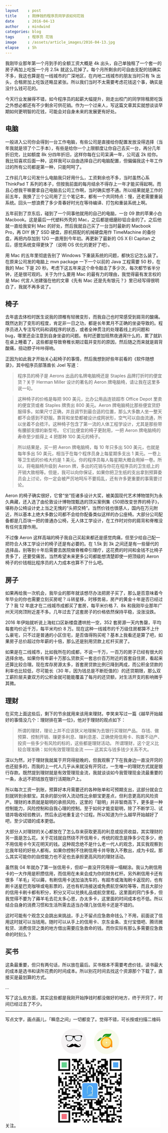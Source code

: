 ```yaml
---
layout    : post
title     : 刚挣钱的程序员同学该如何花钱
date      : 2016-04-13
author    : mindwind
categories: blog
tags      : 程序员 花钱
image     : /assets/article_images/2016-04-13.jpg
elapse    : 5h
---
```



我刚毕业那年第一个月到手的全额工资大概是 4k 出头，自己单独租了一个套一的房子再加上吃饭一个月 2.5k 就这么花掉了。每个月所剩余的可自由支配的钱确实不多，我这也算是在一线城市的广深地区，在内地二线城市的朋友当时只有 1k 出头，合租房加上吃饭还略显紧张。所以我们当时不太需要考虑花钱这个事，确实是没什么钱可花的。

今天行业发展得不错，如今程序员的起薪大幅提升，刚走出校门的同学除租房吃饭之外想必都还有不少剩余可供花销。作为一个过来人，写这篇文章其实就想谈谈早期如何更明智的花钱，可能会对自身未来的发展更有好处。


## 电脑
一般进入公司你会得到一台工作电脑，有些公司是直接给你配置发放没得选择（当年我就是领了个二手本），有些是给你一个上限额度让你自己去买一台，再分几年折旧完，比如额度 8k 分四年折旧，这样你每在公司呆满一年，公司返 2k 给你。我比较喜欢后面一种，这样我可以自由选择自己的电脑配置，但偏偏我这十年工作过的所有公司都是第一种，只能呵呵了。

工作前几年公司发什么电脑我只好用什么，工资剩余也不多，当时虽然心系 ThinkPad T 系列的本子，但按我前面的每月结余不得存上一年才能买得起啊。而且心想我干嘛要拿自己电脑去公司工作啊，当时确实想不通。所以结果就是工作的前五年，我换了三个公司用了三个笔记本，都有一个共同特点：慢，还老需要重装系统。回头一想浪费了多少青春好时光在等待编译、打包和重装系统上啊。

五年前到了京东后，碰到了一个同事他就用的自己的电脑，一台 09 款的苹果小白 Macbook。这是最后一代塑料外壳的 Mac，之后都是细磨砂铝合金的了。之后他就一直给我安利 Mac 的好处，然后我就自己买了一台当时最新的 Macbook Pro，再 DIY 换了 SSD 硬盘，原机搭配的机械硬盘用作 TimeMachine 的备份盘，再把内存加到 12G 一直用到今年初。再更新了最新的 OS X EI Capitan 之后，感觉系统变得更快了（说明 OS 优化的更好了吧）。

用 Mac 的五年里彻底告别了 Windows 下重装系统的问题，都快忘记怎么装了。在原来公司发的电脑上 mvn package 一下一个以前的 Java 工程需要 50 秒，在我的 Mac 下是 20 秒。考虑下这五年来这个命令敲击了多少次，每次都节省半分钟，还是很可观的。关于为什么要用 Mac 的最有力的理由，我觉得最有发言权的是 Mac 代言人池建强在他的文章《先有 Mac 还是先有银元？》里已经写得很明白了，我就不再多说了。


## 椅子
去年底去体检时医生说我的颈椎有轻微变形，而我自己也时常感受到肩背的酸痛。既然达到了变形的程度，肯定非一日之功，都是长年累月不正确的坐姿导致的。程序员进入专注写代码和调程序的状态，或者全神贯注的处理着线上的问题和 bug，哪里还会注意到自身坐姿的问题。有时还要加班熬夜通宵什么的，累了就趴在桌上睡着了，这些都是导致脊椎长期过载并变形的原因，然后随之而来就是肩背酸痛，扭动脖子咔咔得响。

正因为如此我才开始关心起椅子的事情，然后我想到好些年前看的《软件随想录》，其中程序员部落酋长 Joel 写道：

  > 程序员的椅子是 Aerons 出品的名牌电脑椅还是 Staples 品牌打折时的便宜货？关于 Herman Miller 设计的著名的 Aeron 牌电脑椅，请让我在这里多说一句。  
  
  > 这种椅子的价格是每把 900 美元，比办公用品连锁超市 Office Depot 里卖的便宜货或者 Staples 牌贵出 800 美元。Aeron 牌电脑椅比那些便宜货舒服得多。如果尺寸正确，并且调节到最合适的位置，那么大多数人坐一整天都不会感到不舒服。靠背和坐垫都被设计成网状形，空气可以自由流通，所以坐着不会捂汗。这种椅子包含了第一流的人体工程学设计，尤其是那些带有腰部支撑的新型号。  它们比便宜的椅子更耐用，一把 Aeron 牌电脑椅的寿命至少抵得上 4 把那种 100 美元的椅子。  

  > 所以结果是，买一把 Aeron 牌电脑椅，每 10 年只多出 500 美元，也就是每年多出 50 美元，相当于在每个程序员身上每星期多支出 1 美元。一卷上等卫生纸的价格大约是 1 美元。你的程序员每人每星期大概会用掉一卷。所以，将电脑椅升级到 Aeron 牌，多出的花销与你花在程序员的卫生纸上的开销大致相等。但是，我可以向你保证，如果你把卫生纸的支出拿到预算委员会上讨论，你一定会被严厉地呵斥不要捣乱，还有许多更重要的事需要讨论。

Aeron 的椅子确实很好，它曾“坐”揽诸多设计大奖，被美国现代艺术博物馆列为永久典藏，还入选了由伦敦设计博物馆甄选的顶尖案例集《50把改变世界的椅子》，堪称办公椅设计史上当之无愧的“头把交椅”。当然价钱也很感人，国内在万元附近，所以基本上绝大多数公司都不会给你配备类似这样的办公座椅。大部分公司配备都是几百块一把的普通办公椅，无人体工学设计，在工作时对你的肩背和脊椎没有任何支撑作用。

不过像 Aeron 这样高端的椅子我自己买起来都还是感觉肉痛，但至少给自己配一把符合人体工学设计的椅子还是有必要的。在 1.5k 到 3k 之间还是有一些替代的选择品，别等到十年后需要去医院做脊椎牵引理疗，这花费的时间和金钱不比椅子贵多了，还要受痛苦。当然希望未来更多公司都能想清楚即使一把顶级的 Aeron 椅子的价钱相比程序员的人力成本也算不了什么吧。


## 房子
如果再给我一次机会，我毕业的那年就该想尽办法把房子买了，那么是否意味着今年毕业的你也需要立刻买房呢？斗转星移，时移势易，房产的黄金十年是否已经过了？我 12 年底才在二线城市成都买了套房，每平米价格 7、8k 和我刚毕业那年广州天河岗顶附近差不多。几年过去了这套房子的价格依然保持平稳，没涨没跌。

2016 年伊始就听说上海虹口区新楼盘遭哄抢一空，352 套房源一天内售罄，平均每套均价近千万，每平米均价 8 万。现在这种一线城市的千万级住房都算不上什么豪宅，只不过是普通的小区住宅，是否值得购买呢？基本上我看还是算了吧，如果房子总价超过你年薪的十倍，那么还是别用贷款上杠杆买房了。

如果是在二线城市，比如我所在的成都，不说一千万，一百万的房子已经有很大的选择余地。如果你有年薪十万那么贷款买一套总价百万附近的首套自住房，看起来还算比较合理。现在库存房源太多，首套房贷款比例已降到两成，而公积金贷款的利率也比较低，尽可能长（30 年，因为钱总是不断贬值的）的还贷期限，那么双工薪阶层夫妻双方的公积金就可能能覆盖了每月的还贷额，对生活开支的影响微乎其微。


## 理财
在买完上面这些后，剩下的节余就用来该用来理财。李笑来写过一篇《越早开始越好的事情没几个：理财排在第一位》，他对于理财的观点如下：

  > 所谓的理财，理论上并不应该狭义地理解为去银行买理财产品。
  > 存钱、做预算、控制开销、赚更多利息、赚利息差、正确使用信用卡、购置不动产、投资一些多少有风险的标的，这些都是理财活动。
  > 所谓理财，这个定义比较合理准确：如何有效管理现金流 —— 这其实与钱多钱少关系不大。

深以为然，对于理财我就属于开窍得挺晚的，但我观察了下在我身边一直没开窍的也还挺多的，而我的上一代人几乎从来就没有开窍过，一生唯一的理财方式就是银行存款。既然提到理财就是有效管理现金流，我就谈谈如今我管理现金流最重要的一条，永远不把钱放在银行活期账户上。

所以每次工资一到账，预算好本月需要还的各种账单和可预期支出，这部分就会立刻就转到余额宝。其余的部分转入流动性比余额宝更差点，但利息更高的风险资产。理财的本质就是聪明的承担风险，这里的「聪明」并非智商高下，更多是一种控制能力，风险控制和自我心理的控制。至于如何才能变聪明，除了不断学习、试错并吸收经验教训，然后永远地重复这个过程。所以知道为什么越早开始越好了吧，至少试错的成本更低。

大部分人对理财的关心都放在了怎么存来获取更高的利息或投资收益，其实理财的另一面是怎么花。关于花钱就自然绕不开信用卡，传统的观念是挣多少花多少，绝不用信用卡今天花明天的钱。这种观念绝不是什么老一代人的观念，其实我观察到比我年轻的好些人都有。如果你控制不住刷信用卡并导致入不敷出，成为卡奴。那么其实可能你的自控能力也不足也去承担更高风险的理财活动。

虽然我 04 年就办了第一张信用卡，但却一直没开窍用得一塌糊涂。我认为刷信用卡的一大作用是积攒信用，而信用在未来会成为你的财务杠杆。另外刷信用卡还有很多「羊毛」可以薅，有刷信用卡送加油洗车的，有超市或海淘刷卡返现的，也有刷卡送星巴克咖啡或电影票的，还也有机场接送或免费航空保险等等，而且大部分的信用卡刷卡都有积分，积分又可以兑换礼品或航空里程。这里面的窍门多多，但我觉得不要为了薅羊毛去花太多心思，办太多卡，这里面的时间成本也不低。所以结合自身的消费习惯和生活所需去适当办理几张信用卡还是不错的。

这时可能有个观念又会跳出来挑战，手上不留点应急救命钱么？不用，前面说了信用这时就可以当钱用。随时可以从手上的信用卡、京东金条、支付宝借吧、腾讯微粒贷、消费信贷之类的地方借出需要应急救命的钱。而你实际有那么多需要应急救命的时刻么？


## 买书
这条最重要，但只有两句话，所以放在最后。买书根本不需要考虑价钱，读书最大的成本是选书和读所花费的时间成本。所以别花时间去找这个资源那个下载了，直接买是最划算的方式。

...

写了这么些方面，其实这些都是我刚开始挣钱时都没做好的地方，终于开窍了，时间已经过去了不少。


---

写点文字，画点画儿，「瞬息之间」一切都变了。觉得不错，可长按或扫描二维码关注。
![](/assets/images/qrcode_wechat_avatar.jpg)
